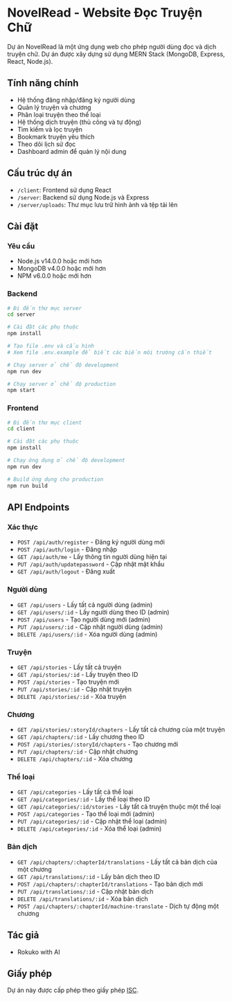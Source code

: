 # NovelRead - Website Đọc Truyện Chữ

Dự án NovelRead là một ứng dụng web cho phép người dùng đọc và dịch truyện chữ. Dự án được xây dựng sử dụng MERN Stack (MongoDB, Express, React, Node.js).

## Tính năng chính

- Hệ thống đăng nhập/đăng ký người dùng
- Quản lý truyện và chương
- Phân loại truyện theo thể loại
- Hệ thống dịch truyện (thủ công và tự động)
- Tìm kiếm và lọc truyện
- Bookmark truyện yêu thích
- Theo dõi lịch sử đọc
- Dashboard admin để quản lý nội dung

## Cấu trúc dự án

- `/client`: Frontend sử dụng React
- `/server`: Backend sử dụng Node.js và Express
- `/server/uploads`: Thư mục lưu trữ hình ảnh và tệp tải lên

## Cài đặt

### Yêu cầu

- Node.js v14.0.0 hoặc mới hơn
- MongoDB v4.0.0 hoặc mới hơn
- NPM v6.0.0 hoặc mới hơn

### Backend

```bash
# Đi đến thư mục server
cd server

# Cài đặt các phụ thuộc
npm install

# Tạo file .env và cấu hình
# Xem file .env.example để biết các biến môi trường cần thiết

# Chạy server ở chế độ development
npm run dev

# Chạy server ở chế độ production
npm start
```

### Frontend

```bash
# Đi đến thư mục client
cd client

# Cài đặt các phụ thuộc
npm install

# Chạy ứng dụng ở chế độ development
npm run dev

# Build ứng dụng cho production
npm run build
```

## API Endpoints

### Xác thực

- `POST /api/auth/register` - Đăng ký người dùng mới
- `POST /api/auth/login` - Đăng nhập
- `GET /api/auth/me` - Lấy thông tin người dùng hiện tại
- `PUT /api/auth/updatepassword` - Cập nhật mật khẩu
- `GET /api/auth/logout` - Đăng xuất

### Người dùng

- `GET /api/users` - Lấy tất cả người dùng (admin)
- `GET /api/users/:id` - Lấy người dùng theo ID (admin)
- `POST /api/users` - Tạo người dùng mới (admin)
- `PUT /api/users/:id` - Cập nhật người dùng (admin)
- `DELETE /api/users/:id` - Xóa người dùng (admin)

### Truyện

- `GET /api/stories` - Lấy tất cả truyện
- `GET /api/stories/:id` - Lấy truyện theo ID
- `POST /api/stories` - Tạo truyện mới
- `PUT /api/stories/:id` - Cập nhật truyện
- `DELETE /api/stories/:id` - Xóa truyện

### Chương

- `GET /api/stories/:storyId/chapters` - Lấy tất cả chương của một truyện
- `GET /api/chapters/:id` - Lấy chương theo ID
- `POST /api/stories/:storyId/chapters` - Tạo chương mới
- `PUT /api/chapters/:id` - Cập nhật chương
- `DELETE /api/chapters/:id` - Xóa chương

### Thể loại

- `GET /api/categories` - Lấy tất cả thể loại
- `GET /api/categories/:id` - Lấy thể loại theo ID
- `GET /api/categories/:id/stories` - Lấy tất cả truyện thuộc một thể loại
- `POST /api/categories` - Tạo thể loại mới (admin)
- `PUT /api/categories/:id` - Cập nhật thể loại (admin)
- `DELETE /api/categories/:id` - Xóa thể loại (admin)

### Bản dịch

- `GET /api/chapters/:chapterId/translations` - Lấy tất cả bản dịch của một chương
- `GET /api/translations/:id` - Lấy bản dịch theo ID
- `POST /api/chapters/:chapterId/translations` - Tạo bản dịch mới
- `PUT /api/translations/:id` - Cập nhật bản dịch
- `DELETE /api/translations/:id` - Xóa bản dịch
- `POST /api/chapters/:chapterId/machine-translate` - Dịch tự động một chương

## Tác giả

- Rokuko with AI 

## Giấy phép

Dự án này được cấp phép theo giấy phép [ISC](LICENSE). 
